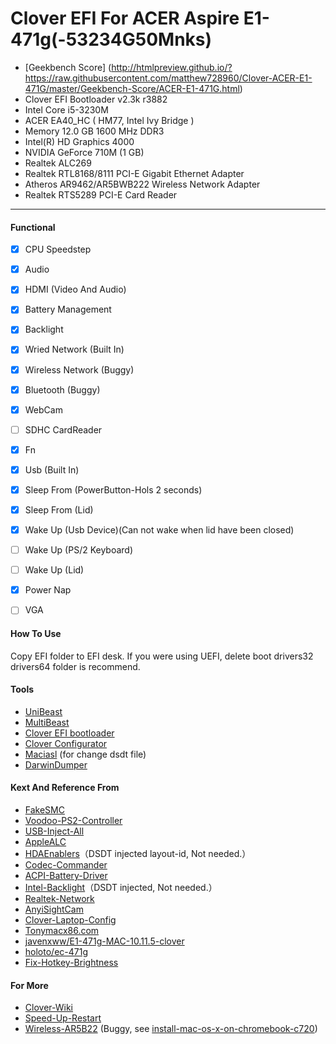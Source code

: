 # Clover EFI For ACER Aspire E1-471g(-53234G50Mnks)


 - [Geekbench Score] (http://htmlpreview.github.io/?https://raw.githubusercontent.com/matthew728960/Clover-ACER-E1-471G/master/Geekbench-Score/ACER-E1-471G.html)
 - Clover EFI Bootloader v2.3k r3882 
 - Intel Core i5-3230M 
 - ACER EA40_HC   ( HM77, Intel Ivy Bridge )
 - Memory 12.0 GB 1600 MHz DDR3
 - Intel(R) HD Graphics 4000
 - NVIDIA GeForce 710M (1 GB)
 - Realtek ALC269
 - Realtek RTL8168/8111 PCI-E Gigabit Ethernet Adapter
 - Atheros AR9462/AR5BWB222 Wireless Network Adapter
 - Realtek RTS5289 PCI-E Card Reader

---

#### Functional
- [x] CPU Speedstep
- [x] Audio
- [x] HDMI (Video And Audio)
- [x] Battery Management
- [x] Backlight
- [x] Wried Network (Built In)
- [x] Wireless Network (Buggy)
- [x] Bluetooth (Buggy)
- [x] WebCam
- [ ] SDHC CardReader
- [x] Fn
- [x] Usb (Built In)
- [x] Sleep From (PowerButton-Hols 2 seconds)
- [x] Sleep From (Lid)
- [x] Wake Up (Usb Device)(Can not wake when lid have been closed)
- [ ] Wake Up (PS/2 Keyboard)
- [ ] Wake Up (Lid)
- [x] Power Nap
- [ ] VGA


#### How To Use
Copy EFI folder to EFI desk.
If you were using UEFI, delete boot drivers32 drivers64 folder is recommend. 


#### Tools
  - [UniBeast](http://www.tonymacx86.com/resources/unibeast-6-2-0.314/)
  - [MultiBeast](http://www.tonymacx86.com/resources/multibeast-el-capitan-8-2-2.318/)
  - [Clover EFI bootloader](https://sourceforge.net/projects/cloverefiboot/)
  - [Clover Configurator](http://www.tonymacx86.com/resources/clover-configurator.276/)
  - [Maciasl](https://sourceforge.net/projects/maciasl/) (for change dsdt file)
  - [DarwinDumper](https://bitbucket.org/blackosx/darwindumper)


#### Kext And Reference From
  - [FakeSMC](http://www.hwsensors.com/releases)
  - [Voodoo-PS2-Controller](https://github.com/RehabMan/OS-X-Voodoo-PS2-Controller)
  - [USB-Inject-All](https://github.com/RehabMan/OS-X-USB-Inject-All)
  - [AppleALC](https://github.com/vit9696/AppleALC)
  - [HDAEnablers](https://github.com/Mirone/HDAEnablers)（DSDT injected layout-id, Not needed.）
  - [Codec-Commander](https://github.com/RehabMan/EAPD-Codec-Commander)
  - [ACPI-Battery-Driver](https://github.com/RehabMan/OS-X-ACPI-Battery-Driver)
  - [Intel-Backlight](https://github.com/RehabMan/OS-X-Intel-Backlight)（DSDT injected, Not needed.）
  - [Realtek-Network](https://github.com/RehabMan/OS-X-Realtek-Network)
  - [AnyiSightCam](https://github.com/javenxww/E1-471g-MAC-10.11.5-clover/tree/master/EFI/CLOVER/kexts/10.11/)
  - [Clover-Laptop-Config](https://github.com/RehabMan/OS-X-Clover-Laptop-Config)
  - [Tonymacx86.com](http://www.tonymacx86.com/)
  - [javenxww/E1-471g-MAC-10.11.5-clover](https://github.com/javenxww/E1-471g-MAC-10.11.5-clover)
  - [holoto/ec-471g](https://github.com/holoto/ec-471g)
  - [Fix-Hotkey-Brightness](http://www.insanelymac.com/forum/topic/305030-guide-how-to-fix-brightness-hotkeys-in-dsdt/)


#### For More

  - [Clover-Wiki](https://clover-wiki.zetam.org)
  - [Speed-Up-Restart](http://www.yekki.me/speed-up-restart/) 
  - [Wireless-AR5B22](https://github.com/matthew728960/Clover-ACER-E1-471G/raw/master/Tools/AR5B22) (Buggy, see [install-mac-os-x-on-chromebook-c720](http://www.omgchrome.com/install-mac-os-x-on-chromebook-c720/)) 


